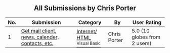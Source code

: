 ﻿<div align="center">

## All Submissions by Chris Porter

</div>

No.  | Submission | Category | By   | User Rating
---- | ---------- | -------- | ---- | -----------
1 | [Get mail client, news, calender, contacts, etc\.<br />](https://github.com/Planet-Source-Code/chris-porter-get-mail-client-news-calender-contacts-etc__1-2413) | [Internet/ HTML<br /><sup>Visual Basic</sup>](../ByCategory/internet-html__1-34.md) | Chris Porter | 5.0 (10 globes from 2 users)
